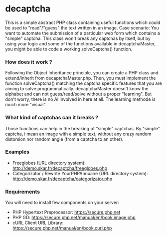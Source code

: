 # decaptcha
This is a simple abstract PHP class containing useful functions which could be used to "read"/"guess" the text written in an image.
Case scenario: You want to automate the submission of a particular web form which contains a "simple" captcha.
This class won't break any captchas by itself, but by using your logic and some of the functions available in decaptchaMaster, you might be able to code a working solveCaptcha() function.

### How does it work ?
Following the Object Inheritance principle, you can create a PHP class and extend/inherit from decaptchaMaster.php. Then, you must implement the function solveCaptcha() matching the captcha specific features that you are aiming to solve programmatically.
decaptchaMaster doesn't know the alphabet and can not guess/read/solve without a proper "learning".
But don't worry, there is no AI involved in here at all. The learning methode is much more "visual".

### What kind of captchas can it breaks ?
Those functions can help in the breaking of "simple" captchas. By "simple" captcha, i mean an image with a simple text, without any crazy random distorsion nor random angle (from a captcha to an other).

### Examples
* Freeglobes (URL directory system): http://demo.skar.fr/decaptcha/freeglobes.php
* Categorizator / Rewrite YourPHPAnnuaire (URL directory system): http://demo.skar.fr/decaptcha/categorizator.php

### Requirements
You will need to install few components on your server:
* PHP Hypertext Preprocessor: https://secure.php.net
* PHP GD: https://secure.php.net/manual/en/book.image.php
* cURL Client URL Library: https://secure.php.net/manual/en/book.curl.php
